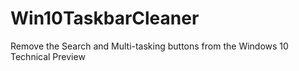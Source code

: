 Win10TaskbarCleaner
===================

Remove the Search and Multi-tasking buttons from the Windows 10 Technical Preview
